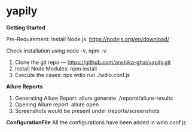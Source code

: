 # yapily
**Getting Started**

Pre-Requirement:
Install Node.js. https://nodejs.org/en/download/

Check installation using node -v, npm -v.

1. Clone the git repo — https://github.com/anshika-ghai/yapily.git
2. Install Node Modules: npm install
3. Execute the cases: npx wdio run ./wdio.conf.js

**Allure Reports**
1. Generating Allure Report: allure generate ./reports/allure-results    
2. Opening Allure report: allure open
3. Screenshots would be present under /reports/screenshots

**ConfigurationFile**
All the configurations have been added in wdio.conf.js
